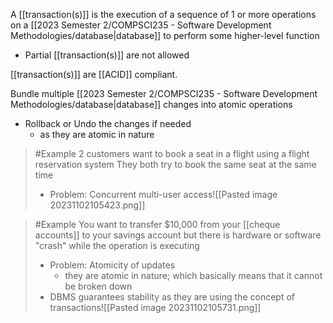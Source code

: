 A [[transaction(s)]] is the execution of a sequence of 1 or more operations on a [[2023 Semester 2/COMPSCI235 - Software Development Methodologies/database|database]] to perform some higher-level function
- Partial [[transaction(s)]] are not allowed

[[transaction(s)]] are [[ACID]] compliant.

Bundle multiple [[2023 Semester 2/COMPSCI235 - Software Development Methodologies/database|database]] changes into atomic operations
- Rollback or Undo the changes if needed
	- as they are atomic in nature

>	#Example 
>	2 customers want to book a seat in a flight using a flight reservation system
>	They both try to book the same seat at the same time
>	- Problem: Concurrent multi-user access![[Pasted image 20231102105423.png]]

>	#Example 
>	You want to transfer $10,000 from your [[cheque accounts]] to your savings account but there is hardware or software "crash" while the operation is executing
>	- Problem: Atomicity of updates
>		- they are atomic in nature; which basically means that it cannot be broken down
>	- DBMS guarantees stability as they are using the concept of transactions![[Pasted image 20231102105731.png]]